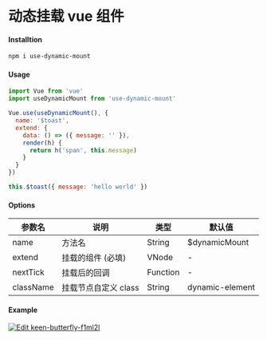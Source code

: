 # 动态挂载 vue 组件

#### Installtion

```bash
npm i use-dynamic-mount
```

#### Usage

```js
import Vue from 'vue'
import useDynamicMount from 'use-dynamic-mount'

Vue.use(useDynamicMount(), {
  name: '$toast',
  extend: {
    data: () => ({ message: '' }),
    render(h) {
      return h('span', this.message)
    }
  }
})

this.$toast({ message: 'hello world' })
```

#### Options

| 参数名    | 说明                 | 类型     | 默认值          |
| --------- | -------------------- | -------- | --------------- |
| name      | 方法名               | String   | $dynamicMount   |
| extend    | 挂载的组件 (必填)    | VNode    | -               |
| nextTick  | 挂载后的回调         | Function | -               |
| className | 挂载节点自定义 class | String   | dynamic-element |

#### Example

[![Edit keen-butterfly-f1ml2l](https://codesandbox.io/static/img/play-codesandbox.svg)](https://codesandbox.io/s/keen-butterfly-f1ml2l?fontsize=14&hidenavigation=1&theme=dark)
